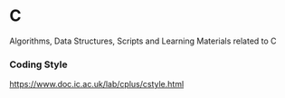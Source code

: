 # C
Algorithms, Data Structures, Scripts and Learning Materials related to C

### Coding Style
https://www.doc.ic.ac.uk/lab/cplus/cstyle.html
